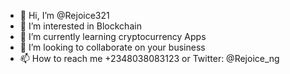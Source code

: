 - 👋 Hi, I’m @Rejoice321
- 👀 I’m interested in Blockchain
- 🌱 I’m currently learning cryptocurrency Apps
- 💞️ I’m looking to collaborate on your business
- 📫 How to reach me +2348038083123 or Twitter: @Rejoice_ng

<!---
Rejoice321/Rejoice321 is a ✨ special ✨ repository because its `README.md` (this file) appears on your GitHub profile.
You can click the Preview link to take a look at your changes.
--->

